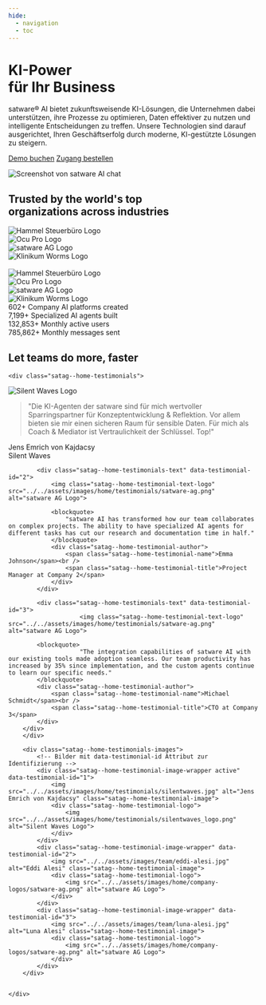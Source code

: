 ```yaml
---
hide:
  - navigation
  - toc
---
```



<div class="satag--home-landing">

<!-- Section entry -->

<div class="satag--home-hero entry">

<h1>KI-Power<br /> für Ihr Business</h1>

<div class="entry-text">
<span class="satag-trademark">satware®</span> AI bietet zukunftsweisende KI-Lösungen, die Unternehmen dabei
unterstützen, ihre Prozesse zu optimieren, Daten effektiver zu nutzen und intelligente Entscheidungen zu treffen. Unsere
Technologien sind darauf ausgerichtet, Ihren Geschäftserfolg durch moderne, KI-gestützte Lösungen zu steigern.
</div>

<p class="hero-buttons"><a class="md-button md-button--primary" href="/demo/">Demo buchen</a> <a class="md-button" href="/zugang/">Zugang bestellen</a></p>


<p class="screenshot-container">
<img src="../assets/images/home/satware-ai-chat-screenshot.jpg" alt="Screenshot von satware AI chat" />
</p>




</div>

<!-- end Section entry -->

<!-- Section Companies -->

<div class="satag--home-companies">

<h2>Trusted by the world's top<br /> organizations across industries</h2>


<div class="satag--home-companies-logo-container">
    <div class="satag--home-companies-logo">
        <img src="../assets/images/home/company-logos/hammel.png" alt="Hammel Steuerbüro Logo" />
    </div>
<div class="satag--home-companies-logo">
        <img src="../assets/images/home/company-logos/ocupro.png" alt="Ocu Pro Logo" />
    </div>
<div class="satag--home-companies-logo">
        <img src="../assets/images/home/company-logos/satware-ag.png" alt="satware AG Logo" />
    </div>
<div class="satag--home-companies-logo">
        <img src="../assets/images/home/company-logos/klinikum-worms.png" alt="Klinikum Worms Logo" />
    </div>
</div>
 <br /> 
<div class="satag--home-companies-logo-container">
    <div class="satag--home-companies-logo">
        <img src="../assets/images/home/company-logos/hammel.png" alt="Hammel Steuerbüro Logo" />
    </div>
<div class="satag--home-companies-logo">
        <img src="../assets/images/home/company-logos/ocupro.png" alt="Ocu Pro Logo" />
    </div>
<div class="satag--home-companies-logo">
        <img src="../assets/images/home/company-logos/satware-ag.png" alt="satware AG Logo" />
    </div>
<div class="satag--home-companies-logo">
        <img src="../assets/images/home/company-logos/klinikum-worms.png" alt="Klinikum Worms Logo" />
    </div>
</div>


</div>

<!-- end Section Companies -->

<!-- Section Counters -->

<div class="satag--home-counters">

<div class="satag--home-counters-container">
    <div class="satag--home-counter">
        <span class="satag--home-counter-icon"><i class="fa-thin fa-globe"></i></span>
        <span class="satag--home-counter-number">602+</span>
        Company AI platforms created
    </div>
<div class="satag--home-counter">
        <span class="satag--home-counter-icon"><i class="fa-thin fa-layer-group"></i></span>
        <span class="satag--home-counter-number">7,199+</span>
        Specialized AI agents built
    </div>
<div class="satag--home-counter">
        <span class="satag--home-counter-icon"><i class="fa-thin fa-arrow-trend-up"></i></span>
        <span class="satag--home-counter-number">132,853+</span>
        Monthly active users
    </div>
<div class="satag--home-counter">
        <span class="satag--home-counter-icon"><i class="fa-thin fa-message-smile"></i></span>
        <span class="satag--home-counter-number">785,862+</span>
        Monthly messages sent
    </div>
</div>

</div>

<!-- end Section Counters -->

<!-- start section testimonials -->
<div class="satag--home-testimonials-container">
    <h2>Let teams do more, faster</h2>

    <div class="satag--home-testimonials">

<div class="satag--home-testimonials-text-container">
            <!-- Testimonial-Texte mit IDs zur Identifizierung -->
            <div class="satag--home-testimonials-text active" data-testimonial-id="1">
                <img class="satag--home-testimonial-text-logo" src="../../assets/images/home/testimonials/silentwaves_logo.png" alt="Silent Waves Logo">
                <blockquote>
                    "Die KI-Agenten der satware sind für mich wertvoller Sparringspartner für Konzeptentwicklung & Reflektion.
Vor allem bieten sie mir einen sicheren Raum für sensible Daten.
Für mich als Coach & Mediator ist Vertraulichkeit der Schlüssel. Top!"
                </blockquote>
                <div class="satag--home-testimonial-author">
                    <span class="satag--home-testimonial-name">Jens Emrich von Kajdacsy</span><br />
                    <span class="satag--home-testimonial-title">Silent Waves</span>
                </div>
            </div>

            <div class="satag--home-testimonials-text" data-testimonial-id="2">
                <img class="satag--home-testimonial-text-logo" src="../../assets/images/home/testimonials/satware-ag.png" alt="satware AG Logo">

                <blockquote>
                    "satware AI has transformed how our team collaborates on complex projects. The ability to have specialized AI agents for different tasks has cut our research and documentation time in half."
                </blockquote>
                <div class="satag--home-testimonial-author">
                    <span class="satag--home-testimonial-name">Emma Johnson</span><br />
                    <span class="satag--home-testimonial-title">Project Manager at Company 2</span>
                </div>
            </div>
            
            <div class="satag--home-testimonials-text" data-testimonial-id="3">
                        <img class="satag--home-testimonial-text-logo" src="../../assets/images/home/testimonials/satware-ag.png" alt="satware AG Logo">
        
            <blockquote>
                        "The integration capabilities of satware AI with our existing tools made adoption seamless. Our team productivity has increased by 35% since implementation, and the custom agents continue to learn our specific needs."
            </blockquote>
            <div class="satag--home-testimonial-author">
                <span class="satag--home-testimonial-name">Michael Schmidt</span><br />
                <span class="satag--home-testimonial-title">CTO at Company 3</span>
            </div>
        </div>
        </div>

        <div class="satag--home-testimonials-images">
            <!-- Bilder mit data-testimonial-id Attribut zur Identifizierung -->
            <div class="satag--home-testimonial-image-wrapper active" data-testimonial-id="1">
                <img src="../../assets/images/home/testimonials/silentwaves.jpg" alt="Jens Emrich von Kajdacsy" class="satag--home-testimonial-image">
                <div class="satag--home-testimonial-logo">
                    <img src="../../assets/images/home/testimonials/silentwaves_logo.png" alt="Silent Waves Logo">
                </div>
            </div>
            <div class="satag--home-testimonial-image-wrapper" data-testimonial-id="2">
                <img src="../../assets/images/team/eddi-alesi.jpg" alt="Eddi Alesi" class="satag--home-testimonial-image">
                <div class="satag--home-testimonial-logo">
                    <img src="../../assets/images/home/company-logos/satware-ag.png" alt="satware AG Logo">
                </div>
            </div>
            <div class="satag--home-testimonial-image-wrapper" data-testimonial-id="3">
                <img src="../../assets/images/team/luna-alesi.jpg" alt="Luna Alesi" class="satag--home-testimonial-image">
                <div class="satag--home-testimonial-logo">
                    <img src="../../assets/images/home/company-logos/satware-ag.png" alt="satware AG Logo">
                </div>
            </div>
        </div>
        
        
    </div>

</div>
<!-- end section testimonials -->

</div>


